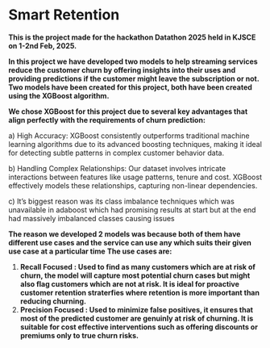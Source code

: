 # **Smart Retention**

**This is the project made for the hackathon Datathon 2025 held in KJSCE on 1-2nd Feb, 2025.**

**In this project we have developed two models to help streaming services reduce the customer churn by offering insights into their uses and providing predictions if the customer might leave the subscription or not.**
**Two models have been created for this project, both have been created using the XGBoost algorithm.**

**We chose XGBoost for this project due to several key advantages that align perfectly with the
requirements of churn prediction:**


  a) High Accuracy: XGBoost consistently outperforms traditional machine learning algorithms due to its advanced
    boosting techniques, making it ideal for detecting subtle patterns in complex customer behavior data.


  b) Handling Complex Relationships: Our dataset involves intricate interactions between features like usage
    patterns, tenure and cost. XGBoost effectively models these relationships, capturing non-linear dependencies.


  c) It’s biggest reason was its class imbalance techniques which was unavailable in adaboost which had promising
    results at start but at the end had massively imbalanced classes causing issues

**The reason we developed 2 models was because both of them have different use cases and the service can use any which suits their given use case at a particular time**
**The use cases are:**
1. **Recall Focused : Used to find as many customers which are at risk of churn, the model will capture most potential churn cases but might also flag customers which are not at risk. It is ideal for proactive customer retention straterfies where retention is more important than reducing churning.**  
2. **Precision Focused : Used to minimize false positives, it ensures that most of the predicted customer are genuinly at risk of churning. It is suitable for cost effective interventions such as offering discounts or premiums only to true churn risks.**
    
